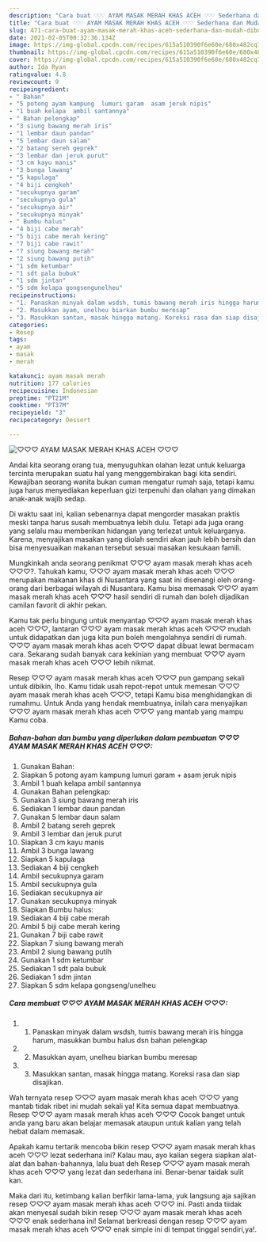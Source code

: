 ```yaml
---
description: "Cara buat ♡♡♡ AYAM MASAK MERAH KHAS ACEH ♡♡♡ Sederhana dan Mudah Dibuat"
title: "Cara buat ♡♡♡ AYAM MASAK MERAH KHAS ACEH ♡♡♡ Sederhana dan Mudah Dibuat"
slug: 471-cara-buat-ayam-masak-merah-khas-aceh-sederhana-dan-mudah-dibuat
date: 2021-02-05T00:32:36.134Z
image: https://img-global.cpcdn.com/recipes/615a510390f6e60e/680x482cq70/♡♡♡-ayam-masak-merah-khas-aceh-♡♡♡-foto-resep-utama.jpg
thumbnail: https://img-global.cpcdn.com/recipes/615a510390f6e60e/680x482cq70/♡♡♡-ayam-masak-merah-khas-aceh-♡♡♡-foto-resep-utama.jpg
cover: https://img-global.cpcdn.com/recipes/615a510390f6e60e/680x482cq70/♡♡♡-ayam-masak-merah-khas-aceh-♡♡♡-foto-resep-utama.jpg
author: Ida Ryan
ratingvalue: 4.8
reviewcount: 9
recipeingredient:
- " Bahan"
- "5 potong ayam kampung  lumuri garam  asam jeruk nipis"
- "1 buah kelapa  ambil santannya"
- " Bahan pelengkap"
- "3 siung bawang merah iris"
- "1 lembar daun pandan"
- "5 lembar daun salam"
- "2 batang sereh geprek"
- "3 lembar dan jeruk purut"
- "3 cm kayu manis"
- "3 bunga lawang"
- "5 kapulaga"
- "4 biji cengkeh"
- "secukupnya garam"
- "secukupnya gula"
- "secukupnya air"
- "secukupnya minyak"
- " Bumbu halus"
- "4 biji cabe merah"
- "5 biji cabe merah kering"
- "7 biji cabe rawit"
- "7 siung bawang merah"
- "2 siung bawang putih"
- "1 sdm ketumbar"
- "1 sdt pala bubuk"
- "1 sdm jintan"
- "5 sdm kelapa gongsengunelheu"
recipeinstructions:
- "1. Panaskan minyak dalam wsdsh, tumis bawang merah iris hingga harum, masukkan bumbu halus dsn bahan pelengkap"
- "2. Masukkan ayam, unelheu biarkan bumbu meresap"
- "3. Masukkan santan, masak hingga matang. Koreksi rasa dan siap disajikan."
categories:
- Resep
tags:
- ayam
- masak
- merah

katakunci: ayam masak merah 
nutrition: 177 calories
recipecuisine: Indonesian
preptime: "PT21M"
cooktime: "PT37M"
recipeyield: "3"
recipecategory: Dessert

---
```



![♡♡♡ AYAM MASAK MERAH KHAS ACEH ♡♡♡](https://img-global.cpcdn.com/recipes/615a510390f6e60e/680x482cq70/♡♡♡-ayam-masak-merah-khas-aceh-♡♡♡-foto-resep-utama.jpg)

Andai kita seorang orang tua, menyuguhkan olahan lezat untuk keluarga tercinta merupakan suatu hal yang menggembirakan bagi kita sendiri. Kewajiban seorang  wanita bukan cuman mengatur rumah saja, tetapi kamu juga harus menyediakan keperluan gizi terpenuhi dan olahan yang dimakan anak-anak wajib sedap.

Di waktu  saat ini, kalian sebenarnya dapat mengorder masakan praktis meski tanpa harus susah membuatnya lebih dulu. Tetapi ada juga orang yang selalu mau memberikan hidangan yang terlezat untuk keluarganya. Karena, menyajikan masakan yang diolah sendiri akan jauh lebih bersih dan bisa menyesuaikan makanan tersebut sesuai masakan kesukaan famili. 



Mungkinkah anda seorang penikmat ♡♡♡ ayam masak merah khas aceh ♡♡♡?. Tahukah kamu, ♡♡♡ ayam masak merah khas aceh ♡♡♡ merupakan makanan khas di Nusantara yang saat ini disenangi oleh orang-orang dari berbagai wilayah di Nusantara. Kamu bisa memasak ♡♡♡ ayam masak merah khas aceh ♡♡♡ hasil sendiri di rumah dan boleh dijadikan camilan favorit di akhir pekan.

Kamu tak perlu bingung untuk menyantap ♡♡♡ ayam masak merah khas aceh ♡♡♡, lantaran ♡♡♡ ayam masak merah khas aceh ♡♡♡ mudah untuk didapatkan dan juga kita pun boleh mengolahnya sendiri di rumah. ♡♡♡ ayam masak merah khas aceh ♡♡♡ dapat dibuat lewat bermacam cara. Sekarang sudah banyak cara kekinian yang membuat ♡♡♡ ayam masak merah khas aceh ♡♡♡ lebih nikmat.

Resep ♡♡♡ ayam masak merah khas aceh ♡♡♡ pun gampang sekali untuk dibikin, lho. Kamu tidak usah repot-repot untuk memesan ♡♡♡ ayam masak merah khas aceh ♡♡♡, tetapi Kamu bisa menghidangkan di rumahmu. Untuk Anda yang hendak membuatnya, inilah cara menyajikan ♡♡♡ ayam masak merah khas aceh ♡♡♡ yang mantab yang mampu Kamu coba.

<!--inarticleads1-->

##### Bahan-bahan dan bumbu yang diperlukan dalam pembuatan ♡♡♡ AYAM MASAK MERAH KHAS ACEH ♡♡♡:

1. Gunakan  Bahan:
1. Siapkan 5 potong ayam kampung  lumuri garam + asam jeruk nipis
1. Ambil 1 buah kelapa  ambil santannya
1. Gunakan  Bahan pelengkap:
1. Gunakan 3 siung bawang merah iris
1. Sediakan 1 lembar daun pandan
1. Gunakan 5 lembar daun salam
1. Ambil 2 batang sereh geprek
1. Ambil 3 lembar dan jeruk purut
1. Siapkan 3 cm kayu manis
1. Ambil 3 bunga lawang
1. Siapkan 5 kapulaga
1. Sediakan 4 biji cengkeh
1. Ambil secukupnya garam
1. Ambil secukupnya gula
1. Sediakan secukupnya air
1. Gunakan secukupnya minyak
1. Siapkan  Bumbu halus:
1. Sediakan 4 biji cabe merah
1. Ambil 5 biji cabe merah kering
1. Gunakan 7 biji cabe rawit
1. Siapkan 7 siung bawang merah
1. Ambil 2 siung bawang putih
1. Gunakan 1 sdm ketumbar
1. Sediakan 1 sdt pala bubuk
1. Sediakan 1 sdm jintan
1. Siapkan 5 sdm kelapa gongseng/unelheu




<!--inarticleads2-->

##### Cara membuat ♡♡♡ AYAM MASAK MERAH KHAS ACEH ♡♡♡:

1. 1. Panaskan minyak dalam wsdsh, tumis bawang merah iris hingga harum, masukkan bumbu halus dsn bahan pelengkap
1. 2. Masukkan ayam, unelheu biarkan bumbu meresap
1. 3. Masukkan santan, masak hingga matang. Koreksi rasa dan siap disajikan.




Wah ternyata resep ♡♡♡ ayam masak merah khas aceh ♡♡♡ yang mantab tidak ribet ini mudah sekali ya! Kita semua dapat membuatnya. Resep ♡♡♡ ayam masak merah khas aceh ♡♡♡ Cocok banget untuk anda yang baru akan belajar memasak ataupun untuk kalian yang telah hebat dalam memasak.

Apakah kamu tertarik mencoba bikin resep ♡♡♡ ayam masak merah khas aceh ♡♡♡ lezat sederhana ini? Kalau mau, ayo kalian segera siapkan alat-alat dan bahan-bahannya, lalu buat deh Resep ♡♡♡ ayam masak merah khas aceh ♡♡♡ yang lezat dan sederhana ini. Benar-benar taidak sulit kan. 

Maka dari itu, ketimbang kalian berfikir lama-lama, yuk langsung aja sajikan resep ♡♡♡ ayam masak merah khas aceh ♡♡♡ ini. Pasti anda tiidak akan menyesal sudah bikin resep ♡♡♡ ayam masak merah khas aceh ♡♡♡ enak sederhana ini! Selamat berkreasi dengan resep ♡♡♡ ayam masak merah khas aceh ♡♡♡ enak simple ini di tempat tinggal sendiri,ya!.

